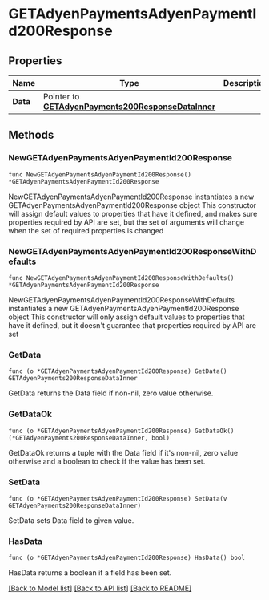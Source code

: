 # GETAdyenPaymentsAdyenPaymentId200Response

## Properties

Name | Type | Description | Notes
------------ | ------------- | ------------- | -------------
**Data** | Pointer to [**GETAdyenPayments200ResponseDataInner**](GETAdyenPayments200ResponseDataInner.md) |  | [optional] 

## Methods

### NewGETAdyenPaymentsAdyenPaymentId200Response

`func NewGETAdyenPaymentsAdyenPaymentId200Response() *GETAdyenPaymentsAdyenPaymentId200Response`

NewGETAdyenPaymentsAdyenPaymentId200Response instantiates a new GETAdyenPaymentsAdyenPaymentId200Response object
This constructor will assign default values to properties that have it defined,
and makes sure properties required by API are set, but the set of arguments
will change when the set of required properties is changed

### NewGETAdyenPaymentsAdyenPaymentId200ResponseWithDefaults

`func NewGETAdyenPaymentsAdyenPaymentId200ResponseWithDefaults() *GETAdyenPaymentsAdyenPaymentId200Response`

NewGETAdyenPaymentsAdyenPaymentId200ResponseWithDefaults instantiates a new GETAdyenPaymentsAdyenPaymentId200Response object
This constructor will only assign default values to properties that have it defined,
but it doesn't guarantee that properties required by API are set

### GetData

`func (o *GETAdyenPaymentsAdyenPaymentId200Response) GetData() GETAdyenPayments200ResponseDataInner`

GetData returns the Data field if non-nil, zero value otherwise.

### GetDataOk

`func (o *GETAdyenPaymentsAdyenPaymentId200Response) GetDataOk() (*GETAdyenPayments200ResponseDataInner, bool)`

GetDataOk returns a tuple with the Data field if it's non-nil, zero value otherwise
and a boolean to check if the value has been set.

### SetData

`func (o *GETAdyenPaymentsAdyenPaymentId200Response) SetData(v GETAdyenPayments200ResponseDataInner)`

SetData sets Data field to given value.

### HasData

`func (o *GETAdyenPaymentsAdyenPaymentId200Response) HasData() bool`

HasData returns a boolean if a field has been set.


[[Back to Model list]](../README.md#documentation-for-models) [[Back to API list]](../README.md#documentation-for-api-endpoints) [[Back to README]](../README.md)


